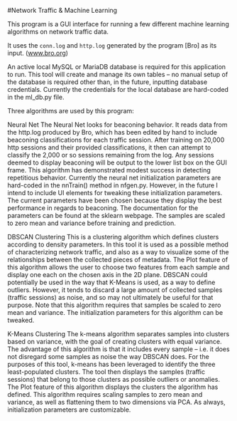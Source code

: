 #Network Traffic & Machine Learning

This program is a GUI interface for running a few different machine learning algorithms on network traffic data.

It uses the `conn.log` and `http.log` generated by the program [Bro] as its input. (www.bro.org)

An active local MySQL or MariaDB database is required for this application to run. This tool will create and manage its own tables – no manual setup of the database is required other than, in the future, inputting database credentials. Currently the credentials for the local database are hard-coded in the ml_db.py file.

Three algorithms are used by this program:

Neural Net
The Neural Net looks for beaconing behavior. It reads data from the http.log produced by Bro, which has been edited by hand to include beaconing classifications for each traffic session. After training on 20,000 http sessions and their provided classifications, it then can attempt to classify the 2,000 or so sessions remaining from the log. Any sessions deemed to display beaconing will be output to the lower list box on the GUI frame.
This algorithm has demonstrated modest success in detecting repetitious behavior.
Currently the neural net initialization parameters are hard-coded in the nnTrain() method in nfgen.py. However, in the future I intend to include UI elements for tweaking these initialization parameters. The current parameters have been chosen because they display the best performance in regards to beaconing. The documentation for the parameters can be found at the sklearn webpage.
The samples are scaled to zero mean and variance before training and prediction.

DBSCAN Clustering
This is a clustering algorithm which defines clusters according to density parameters. In this tool it is used as a possible method of characterizing network traffic, and also as a way to visualize some of the relationships between the collected pieces of metadata. 
The Plot feature of this algorithm allows the user to choose two features from each sample and display one each on the chosen axis in the 2D plane. 
DBSCAN could potentially be used in the way that K-Means is used, as a way to define outliers. However, it tends to discard a large amount of collected samples (traffic sessions) as noise, and so may not ultimately be useful for that purpose.
Note that this algorithm requires that samples be scaled to zero mean and variance.
The initialization parameters for this algorithm can be tweaked.

K-Means Clustering
The k-means algorithm separates samples into clusters based on variance, with the goal of creating clusters with equal variance. The advantage of this algorithm is that it includes every sample – i.e. it does not disregard some samples as noise the way DBSCAN does.
For the purposes of this tool, k-means has been leveraged to identify the three least-populated clusters. The tool then displays the samples (traffic sessions) that belong to those clusters as possible outliers or anomalies.
The Plot feature of this algorithm displays the clusters the algorithm has defined.
This algorithm requires scaling samples to zero mean and variance, as well as flattening them to two dimensions via PCA.
As always, initialization parameters are customizable.
